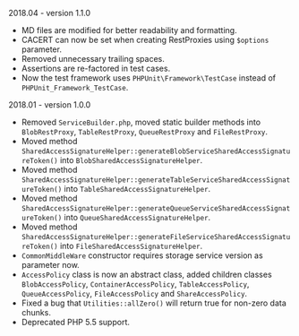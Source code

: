 2018.04 - version 1.1.0

* MD files are modified for better readability and formatting.
* CACERT can now be set when creating RestProxies using `$options` parameter.
* Removed unnecessary trailing spaces.
* Assertions are re-factored in test cases.
* Now the test framework uses `PHPUnit\Framework\TestCase` instead of `PHPUnit_Framework_TestCase`.

2018.01 - version 1.0.0

* Removed `ServiceBuilder.php`, moved static builder methods into `BlobRestProxy`, `TableRestProxy`, `QueueRestProxy` and `FileRestProxy`.
* Moved method `SharedAccessSignatureHelper::generateBlobServiceSharedAccessSignatureToken()` into `BlobSharedAccessSignatureHelper`.
* Moved method `SharedAccessSignatureHelper::generateTableServiceSharedAccessSignatureToken()` into `TableSharedAccessSignatureHelper`.
* Moved method `SharedAccessSignatureHelper::generateQueueServiceSharedAccessSignatureToken()` into `QueueSharedAccessSignatureHelper`.
* Moved method `SharedAccessSignatureHelper::generateFileServiceSharedAccessSignatureToken()` into `FileSharedAccessSignatureHelper`.
* `CommonMiddleWare` constructor requires storage service version as parameter now.
* `AccessPolicy` class is now an abstract class, added children classes `BlobAccessPolicy`, `ContainerAccessPolicy`, `TableAccessPolicy`, `QueueAccessPolicy`, `FileAccessPolicy` and `ShareAccessPolicy`.
* Fixed a bug that `Utilities::allZero()` will return true for non-zero data chunks.
* Deprecated PHP 5.5 support.